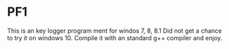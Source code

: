 # PF1
This is an key logger program ment for windos 7, 8, 8.1 
Did not get a chance to try it on windows 10.
Compile it with an standard g++ compiler and enjoy. 
